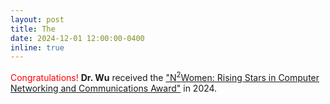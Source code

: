 ```yaml
---
layout: post
title: The 
date: 2024-12-01 12:00:00-0400
inline: true
---
```


<span style="color: red;">Congratulations!</span> **Dr. Wu** received the ["N<sup>2</sup>Women: Rising Stars in Computer Networking and Communications Award"](https://n2women.comsoc.org/awards/rising-stars/2024-rising-stars-in-computer-networking-and-communications/) in 2024.